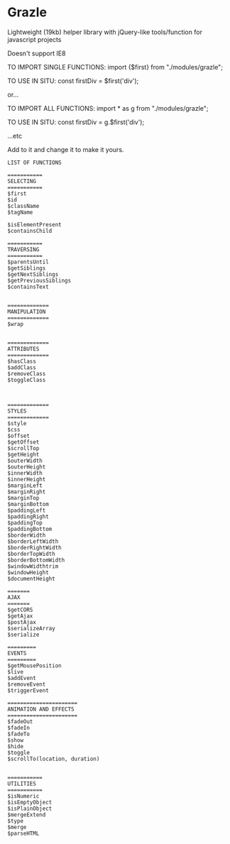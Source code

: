 # Grazle
Lightweight (19kb) helper library with jQuery-like tools/function for javascript projects


Doesn't support IE8
	

TO IMPORT SINGLE FUNCTIONS:
import {$first} from "./modules/grazle"; 



TO USE IN SITU:
const firstDiv = $first('div'); 


or...


TO IMPORT ALL FUNCTIONS:
import * as g from "./modules/grazle"; 


TO USE IN SITU:
const firstDiv = g.$first('div');

...etc


Add to it and change it to make it yours.





	LIST OF FUNCTIONS
	
	===========
	SELECTING
	===========
	$first
	$id
	$className
	$tagName
	
	$isElementPresent
	$containsChild

	===========
	TRAVERSING 
	===========
	$parentsUntil
	$getSiblings
	$getNextSiblings
	$getPreviousSiblings
	$containsText


	=============
	MANIPULATION
	=============
	$wrap


	=============
	ATTRIBUTES
	=============
	$hasClass
	$addClass
	$removeClass
	$toggleClass



	=============
	STYLES
	=============
	$style
	$css
	$offset
	$getOffset
	$scrollTop
	$getHeight
	$outerWidth
	$outerHeight
	$innerWidth
	$innerHeight
	$marginLeft	
	$marginRight
	$marginTop
	$marginBottom
	$paddingLeft	
	$paddingRight
	$paddingTop
	$paddingBottom
	$borderWidth
	$borderLeftWidth
	$borderRightWidth
	$borderTopWidth
	$borderBottomWidth
	$windowWidthtrim
	$windowHeight
	$documentHeight

	=======
	AJAX
	=======
	$getCORS
	$getAjax
	$postAjax
	$serializeArray
	$serialize

	=========
	EVENTS
	=========
	$getMousePosition
	$live
	$addEvent
	$removeEvent
	$triggerEvent

	======================
	ANIMATION AND EFFECTS
	======================
	$fadeOut
	$fadeIn
	$fadeTo
	$show
	$hide
	$toggle
	$scrollTo(location, duration)

	
	===========
	UTILITIES
	===========
	$isNumeric
	$isEmptyObject
	$isPlainObject
	$mergeExtend
	$type
	$merge
	$parseHTML
